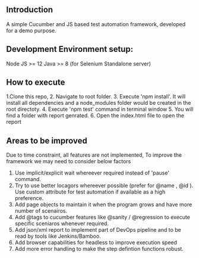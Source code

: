 
Introduction
---------------
A simple Cucumber and JS based test automation framework, developed for a demo purpose.


Development Environment setup:
--------------------------------
Node JS >= 12
Java >= 8 (for Selenium Standalone server)


How to execute
------------------
1.Clone this repo,
2. Navigate to root folder.
3. Execute 'npm install'. It will install all dependencies and a node_modules folder would be created in the root directoty.
4. Execute 'npm test' command in terminal window
5. You will find a folder with report genrated.
6. Open the index.html file to open the report

Areas to be improved
--------------------
Due to time constraint, all features are not implemented, To improve the framework we may need to consider below factors

1. Use implicit/explicit wait whereever required instead of 'pause' command.
2. Try to use better locagors whereever possible (prefer for @name , @id ). Use custom attribute for test automation if available as a high preference.
3. Add page objects to maintain it when the program grows and have more number of scenairos.
4. Add @tags to cucumber features like @sanity / @regression to execute specific sceniaros whenever required.
5. Add json/xml report to implement part of DevOps pipeline and to be read by tools like Jenkins/Bamboo.
6. Add browser capabilities for headless to improve execution speed
7. Add more error handling to make the step defintion functions robust.